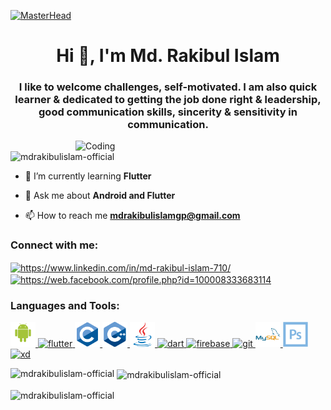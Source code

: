 [![MasterHead](https://www.mobiers.com/blog/wp-content/uploads/2017/04/Android-Mobile-Application-Development-letsnurture-1.png)](https://github.com/mdrakibulislam-official)

<h1 align="center">Hi 👋, I'm Md. Rakibul Islam</h1>
<h3 align="center">I like to welcome challenges, self-motivated. I am also quick learner & dedicated to getting the job done right & leadership, good communication skills, sincerity & sensitivity in communication.</h3>
<img align="right" alt="Coding" width="400" src="https://cdn.dribbble.com/users/1162077/screenshots/3848914/programmer.gif">

<p align="left"> <img src="https://komarev.com/ghpvc/?username=mdrakibulislam-official&label=Profile%20views&color=0e75b6&style=flat" alt="mdrakibulislam-official" /> </p>

- 🌱 I’m currently learning **Flutter**

- 💬 Ask me about **Android and Flutter**

- 📫 How to reach me **mdrakibulislamgp@gmail.com**

<h3 align="left">Connect with me:</h3>
<p align="left">
<a href="https://linkedin.com/in/md-rakibul-islam-710/" target="blank"><img align="center" src="https://raw.githubusercontent.com/rahuldkjain/github-profile-readme-generator/master/src/images/icons/Social/linked-in-alt.svg" alt="https://www.linkedin.com/in/md-rakibul-islam-710/" height="30" width="40" /></a>
<a href="https://fb.com/profile.php?id=100008333683114" target="blank"><img align="center" src="https://raw.githubusercontent.com/rahuldkjain/github-profile-readme-generator/master/src/images/icons/Social/facebook.svg" alt="https://web.facebook.com/profile.php?id=100008333683114" height="30" width="40" /></a>
</p>

<h3 align="left">Languages and Tools:</h3>
<p align="left"> <a href="https://developer.android.com" target="_blank" rel="noreferrer"> <img src="https://raw.githubusercontent.com/devicons/devicon/master/icons/android/android-original-wordmark.svg" alt="android" width="40" height="40"/> </a> <a href="https://flutter.dev" target="_blank" rel="noreferrer"> <img src="https://www.vectorlogo.zone/logos/flutterio/flutterio-icon.svg" alt="flutter" width="40" height="40"/> </a> <a href="https://www.cprogramming.com/" target="_blank" rel="noreferrer"> <img src="https://raw.githubusercontent.com/devicons/devicon/master/icons/c/c-original.svg" alt="c" width="40" height="40"/> </a> <a href="https://www.w3schools.com/cpp/" target="_blank" rel="noreferrer"> <img src="https://raw.githubusercontent.com/devicons/devicon/master/icons/cplusplus/cplusplus-original.svg" alt="cplusplus" width="40" height="40"/> </a> <a href="https://www.java.com" target="_blank" rel="noreferrer"> <img src="https://raw.githubusercontent.com/devicons/devicon/master/icons/java/java-original.svg" alt="java" width="40" height="40"/> </a>  <a href="https://dart.dev" target="_blank" rel="noreferrer"> <img src="https://www.vectorlogo.zone/logos/dartlang/dartlang-icon.svg" alt="dart" width="40" height="40"/> </a> <a href="https://firebase.google.com/" target="_blank" rel="noreferrer"> <img src="https://www.vectorlogo.zone/logos/firebase/firebase-icon.svg" alt="firebase" width="40" height="40"/> </a> <a href="https://git-scm.com/" target="_blank" rel="noreferrer"> <img src="https://www.vectorlogo.zone/logos/git-scm/git-scm-icon.svg" alt="git" width="40" height="40"/> </a> <a href="https://www.mysql.com/" target="_blank" rel="noreferrer"> <img src="https://raw.githubusercontent.com/devicons/devicon/master/icons/mysql/mysql-original-wordmark.svg" alt="mysql" width="40" height="40"/> </a> <a href="https://www.photoshop.com/en" target="_blank" rel="noreferrer"> <img src="https://raw.githubusercontent.com/devicons/devicon/master/icons/photoshop/photoshop-line.svg" alt="photoshop" width="40" height="40"/> </a> <a href="https://www.adobe.com/products/xd.html" target="_blank" rel="noreferrer"> <img src="https://cdn.worldvectorlogo.com/logos/adobe-xd.svg" alt="xd" width="40" height="40"/> </a> </p>

<p><img align="left" src="https://github-readme-stats.vercel.app/api/top-langs?username=mdrakibulislam-official&show_icons=true&locale=en&layout=compact" alt="mdrakibulislam-official" /></p>

<p>&nbsp;<img align="center" src="https://github-readme-stats.vercel.app/api?username=mdrakibulislam-official&show_icons=true&locale=en" alt="mdrakibulislam-official" /></p>

<p><img align="center" src="https://github-readme-streak-stats.herokuapp.com/?user=mdrakibulislam-official&" alt="mdrakibulislam-official" /></p>
